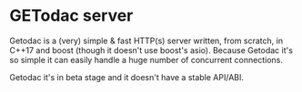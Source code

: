 # GETodac server


Getodac is a (very) simple & fast HTTP(s) server written, from scratch, in C++17 and boost (though it doesn't use boost's asio).
Because Getodac it's so simple it can easily handle a huge number of concurrent connections.

Getodac it's in beta stage and it doesn't have a stable API/ABI.
